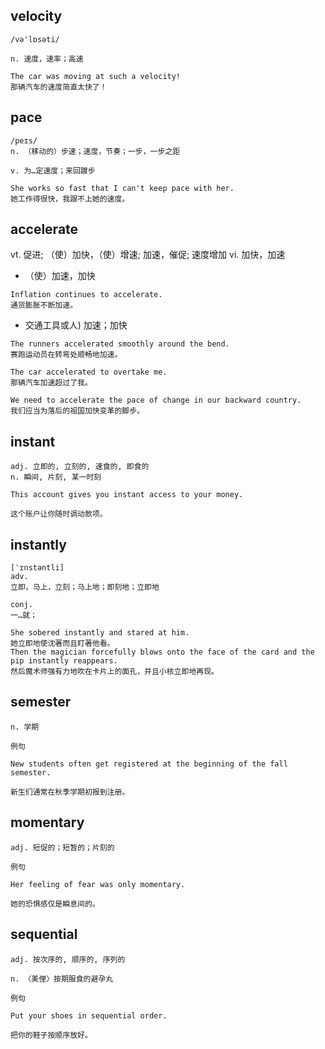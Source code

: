 ## velocity
```
/və'lɒsəti/

n. 速度，速率；高速

The car was moving at such a velocity!
那辆汽车的速度简直太快了！
```

## pace
```
/peɪs/
n. （移动的）步速；速度，节奏；一步，一步之距

v. 为…定速度；来回踱步

She works so fast that I can't keep pace with her.
她工作得很快，我跟不上她的速度。
```
## accelerate
vt. 促进; （使）加快，（使）增速; 加速，催促; 速度增加 vi. 加快，加速
- （使）加速，加快
```
Inflation continues to accelerate.
通货膨胀不断加速。
```
- 交通工具或人) 加速；加快
```
The runners accelerated smoothly around the bend.
赛跑运动员在转弯处顺畅地加速。

The car accelerated to overtake me.
那辆汽车加速超过了我。

We need to accelerate the pace of change in our backward country. 
我们应当为落后的祖国加快变革的脚步。
```

## instant
```
adj. 立即的, 立刻的, 速食的, 即食的
n. 瞬间, 片刻, 某一时刻

This account gives you instant access to your money.

这个账户让你随时调动款项。
```

## instantly
```
[ˈɪnstəntli]
adv.
立即，马上，立刻；马上地；即刻地；立即地

conj.
一…就；

She sobered instantly and stared at him.
她立即地使沈著而且盯著他看。
Then the magician forcefully blows onto the face of the card and the pip instantly reappears.
然后魔术师强有力地吹在卡片上的面孔，并且小核立即地再现。
```
## semester
```
n. 学期

例句

New students often get registered at the beginning of the fall semester.

新生们通常在秋季学期初报到注册。
```
## momentary
```
adj. 短促的；短暂的；片刻的

例句

Her feeling of fear was only momentary.

她的恐惧感仅是瞬息间的。
```
## sequential
```
adj. 按次序的, 顺序的, 序列的

n. 〈美俚〉按期服食的避孕丸

例句

Put your shoes in sequential order.

把你的鞋子按顺序放好。
```